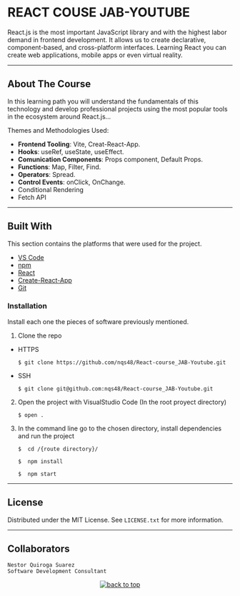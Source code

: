 # REACT COUSE JAB-YOUTUBE

React.js is the most important JavaScript library and with the highest labor demand in frontend development. It allows us to create declarative, component-based, and cross-platform interfaces. Learning React you can create web applications, mobile apps or even virtual reality.

---

<!-- ABOUT THE PROJECT -->
## About The Course

In this learning path you will understand the fundamentals of this technology and develop professional projects using the most popular tools in the ecosystem around React.js...

Themes and Methodologies Used:

- **Frontend Tooling**: Vite, Creat-React-App.
- **Hooks**: useRef, useState, useEffect.
- **Comunication Components**: Props component, Default Props.
- **Functions**: Map, Filter, Find.
- **Operators**: Spread.
- **Control Events**: onClick, OnChange.
- Conditional Rendering
- Fetch API


<!-- ---

## PROJECT REVIEW

### Challenge 001:

Desciption Challenge.

<br>
<p align="center">
<img src="" width="100%"> 

</p> -->

---

## Built With

This section contains the platforms that were used for the project.

* [VS Code](https://code.visualstudio.com/)
* [npm](https://www.npmjs.com/)
* [React](https://react.dev/)
* [Create-React-App](https://create-react-app.dev/)
* [Git](https://git-scm.com/)


### Installation

Install each one the pieces of software previously mentioned.


1. Clone the repo

- HTTPS
   ```
   $ git clone https://github.com/nqs48/React-course_JAB-Youtube.git
   ```


- SSH
   ```
   $ git clone git@github.com:nqs48/React-course_JAB-Youtube.git
   ```


2. Open the project with VisualStudio Code (In the root proyect directory)

   ```
   $ open .
   ```
   
3. In the command line go to the chosen directory, install dependencies and run the project 
   
   ```
   $  cd /{route directory}/
   ```

   ```
   $  npm install
   ```

   ```
   $  npm start
   ```


---

<!-- LICENSE -->
## License

Distributed under the MIT License. See `LICENSE.txt` for more information.

---

<!-- CONTACT -->
## Collaborators
```
Nestor Quiroga Suarez
Software Development Consultant
```

<p align='center'>
  <a href="#top"><img src="https://img.shields.io/badge/Back to Top-black?" alt="back to top"/></a>
</p>